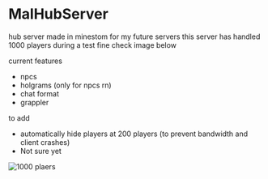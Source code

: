 # MalHubServer

hub server made in minestom for my future servers
this server has handled 1000 players during a test fine check image below


current features
- npcs
- holgrams (only for npcs rn)
- chat format
- grappler

to add
- automatically hide players at 200 players (to prevent bandwidth and client crashes)
- Not sure yet

![1000 plaers](https://cdn.discordapp.com/attachments/977666708292653076/1004171017352118372/unknown.png)
